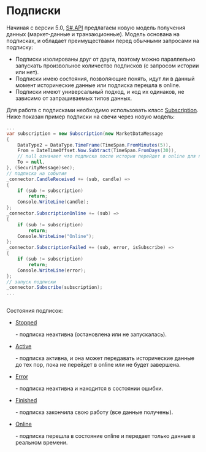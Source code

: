 # Подписки

Начиная с версии 5.0, [S\#.API](StockSharpAbout.md) предлагаем новую модель получения данных (маркет\-данные и транзакционные). Модель основана на подписках, и обладает преимуществами перед обычными запросами на подписку:

- Подписки изолированы друг от друга, поэтому можно параллельно запускать произвольное количество подписков (с запросом истории или нет). 
- Подписки имею состояния, позволяющие понять, идут ли в данный момент исторические данные или подписка перешла в online. 
- Подписки имеют универсальный подход, и код их одинаков, не зависимо от запрашиваемых типов данных. 

Для работа с подписками необходимо использовать класс [Subscription](xref:StockSharp.Algo.Subscription). Ниже показан пример подписки на свечи через новую модель:

```cs
...
var subscription = new Subscription(new MarketDataMessage
{
	DataType2 = DataType.TimeFrame(TimeSpan.FromMinutes(5)),
	From = DateTimeOffset.Now.Subtract(TimeSpan.FromDays(30)),
	// null означает что подписка после истории перейдет в online для получения данных реального времени
	To = null,
}, (SecurityMessage)sec);
// подписка на события
_connector.CandleReceived += (sub, candle) =>
{
	if (sub != subscription)
		return;
	Console.WriteLine(candle);
};
_connector.SubscriptionOnline += (sub) =>
{
	if (sub != subscription)
		return;
	Console.WriteLine("Online");
};
_connector.SubscriptionFailed += (sub, error, isSubscribe) =>
{
	if (sub != subscription)
		return;
	Console.WriteLine(error);
};
// запуск подписки
_connector.Subscribe(subscription);
...
			
```

Состояния подписок:

- [Stopped](xref:StockSharp.Algo.SubscriptionStates.Stopped)

   \- подписка неактивна (остановлена или не запускалась). 
- [Active](xref:StockSharp.Algo.SubscriptionStates.Active)

   \- подписка активна, и она может передавать исторические данные до тех пор, пока не перейдет в online или не будет завершена. 
- [Error](xref:StockSharp.Algo.SubscriptionStates.Error)

   \- подписка неактивна и находится в состоянии ошибки. 
- [Finished](xref:StockSharp.Algo.SubscriptionStates.Finished)

   \- подписка закончила свою работу (все данные получены). 
- [Online](xref:StockSharp.Algo.SubscriptionStates.Online)

   \- подписка перешла в состояние online и передает только данные в реальном времени. 
